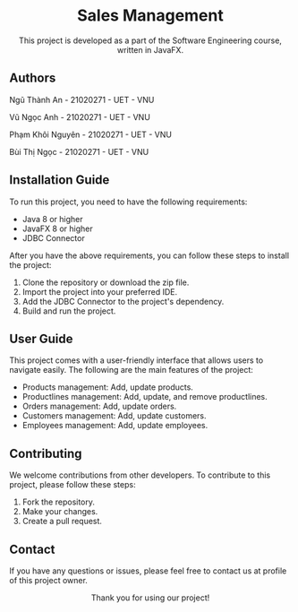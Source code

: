 <h1 align="center">Sales Management</h1>

<p align="center">This project is developed as a part of the Software Engineering course, written in JavaFX.</p>
<h2> Authors</h2>
<p> Ngũ Thành An - 21020271 - UET - VNU</p>
<p> Vũ Ngọc Anh - 21020271 - UET - VNU</p>
<p> Phạm Khôi Nguyên - 21020271 - UET - VNU</p>
<p> Bùi Thị Ngọc - 21020271 - UET - VNU</p>

<h2>Installation Guide</h2>

<p>To run this project, you need to have the following requirements:</p>

<ul>
  <li>Java 8 or higher</li>
  <li>JavaFX 8 or higher</li>
  <li>JDBC Connector</li>
</ul>

<p>After you have the above requirements, you can follow these steps to install the project:</p>

<ol>
  <li>Clone the repository or download the zip file.</li>
  <li>Import the project into your preferred IDE.</li>
  <li>Add the JDBC Connector to the project's dependency.</li>
  <li>Build and run the project.</li>
</ol>

<h2>User Guide</h2>

<p>This project comes with a user-friendly interface that allows users to navigate easily. The following are the main features of the project:</p>

<ul>
  <li>Products management: Add, update products.</li>
  <li>Productlines management: Add, update, and remove productlines.</li>
  <li>Orders management: Add, update orders.</li>
  <li>Customers management: Add, update customers.</li>
  <li>Employees management: Add, update employees.</li>
</ul>

<h2>Contributing</h2>

<p>We welcome contributions from other developers. To contribute to this project, please follow these steps:</p>

<ol>
  <li>Fork the repository.</li>
  <li>Make your changes.</li>
  <li>Create a pull request.</li>
</ol>

<h2>Contact</h2>

<p>If you have any questions or issues, please feel free to contact us at profile of this project owner.</p>

<p align="center">Thank you for using our project!</p>
